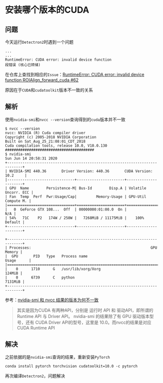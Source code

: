 
# 安装哪个版本的CUDA

## 问题

今天运行`Detectron2`时遇到一个问题

```
...
...
RuntimeError: CUDA error: invalid device function
段错误 (核心已转储)
```

在仓库上查找到相应的`Issue`：[RuntimeError: CUDA error: invalid device function ROIAlign_forward_cuda #62](https://github.com/facebookresearch/detectron2/issues/62)

原因在于`CUDA`和`cudatoolkit`版本不一致的关系

## 解析

使用`nvidia-smi`和`nvcc --version`查询得到的`cuda`版本并不一致

```
$ nvcc --version
nvcc: NVIDIA (R) Cuda compiler driver
Copyright (c) 2005-2018 NVIDIA Corporation
Built on Sat_Aug_25_21:08:01_CDT_2018
Cuda compilation tools, release 10.0, V10.0.130
#########################################
$ nvidia-smi 
Sun Jun 14 20:58:31 2020       
+-----------------------------------------------------------------------------+
| NVIDIA-SMI 440.36       Driver Version: 440.36       CUDA Version: 10.2     |
|-------------------------------+----------------------+----------------------+
| GPU  Name        Persistence-M| Bus-Id        Disp.A | Volatile Uncorr. ECC |
| Fan  Temp  Perf  Pwr:Usage/Cap|         Memory-Usage | GPU-Util  Compute M. |
|===============================+======================+======================|
|   0  GeForce GTX 108...  Off  | 00000000:01:00.0  On |                  N/A |
| 54%   71C    P2   174W / 250W |   7268MiB / 11175MiB |    100%      Default |
+-------------------------------+----------------------+----------------------+
                                                                               
+-----------------------------------------------------------------------------+
| Processes:                                                       GPU Memory |
|  GPU       PID   Type   Process name                             Usage      |
|=============================================================================|
|    0      1710      G   /usr/lib/xorg/Xorg                           124MiB |
|    0      6739      C   python                                      7131MiB |
+-----------------------------------------------------------------------------+
```

参考：[nvidia-smi 和 nvcc 结果的版本为何不一致](https://blog.csdn.net/ljp1919/article/details/102640512)

>其实是因为CUDA 有两种API，分别是 运行时 API 和 驱动API，即所谓的 Runtime API 与 Driver API。
nvidia-smi 的结果除了有 GPU 驱动版本型号，还有 CUDA Driver API的型号，这里是 10.0。而nvcc的结果是对应 CUDA Runtime API

## 解决

之前依据的是`nvidia-smi`查询的结果，重新安装`PyTorch`

```
conda install pytorch torchvision cudatoolkit=10.0 -c pytorch
```

再次编译`Detectron2`，问题解决